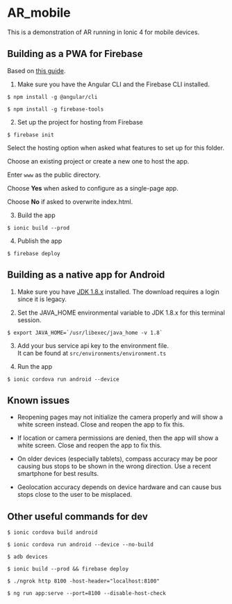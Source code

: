 # AR_mobile

This is a demonstration of AR running in Ionic 4 for mobile devices.

## Building as a PWA for Firebase

Based on [this guide](https://ionicframework.com/docs/angular/pwa).

1. Make sure you have the Angular CLI and the Firebase CLI installed.

`$ npm install -g @angular/cli`

`$ npm install -g firebase-tools`

2. Set up the project for hosting from Firebase

`$ firebase init`

Select the hosting option when asked what features to set up for this folder.

Choose an existing project or create a new one to host the app.

Enter `www` as the public directory.

Choose **Yes** when asked to configure as a single-page app.

Choose **No** if asked to overwrite index.html.

3. Build the app

`$ ionic build --prod`

4. Publish the app

`$ firebase deploy`

## Building as a native app for Android

1. Make sure you have
[JDK 1.8.x](https://www.oracle.com/technetwork/java/javase/downloads/jdk8-downloads-2133151.html)
installed. The download requires a login since it is legacy.
<!-- http://bugmenot.com/view/oracle.com -->

2. Set the JAVA_HOME environmental variable to JDK 1.8.x for this terminal
session.

`` $ export JAVA_HOME=`/usr/libexec/java_home -v 1.8` ``

3. Add your bus service api key to the environment file.<br>It can be found at
`src/environments/environment.ts`

4. Run the app

`$ ionic cordova run android --device`

## Known issues

- Reopening pages may not initialize the camera properly and will show a white
screen instead. Close and reopen the app to fix this.

- If location or camera permissions are denied, then the app will show a white
screen. Close and reopen the app to fix this.

- On older devices (especially tablets), compass accuracy may be poor causing
bus stops to be shown in the wrong direction. Use a recent smartphone for best
results.

- Geolocation accuracy depends on device hardware and can cause bus stops close
to the user to be misplaced.

## Other useful commands for dev

`$ ionic cordova build android`

`$ ionic cordova run android --device --no-build`

`$ adb devices`

`$ ionic build --prod && firebase deploy`

`$ ./ngrok http 8100 -host-header="localhost:8100"`

`$ ng run app:serve --port=8100 --disable-host-check`
